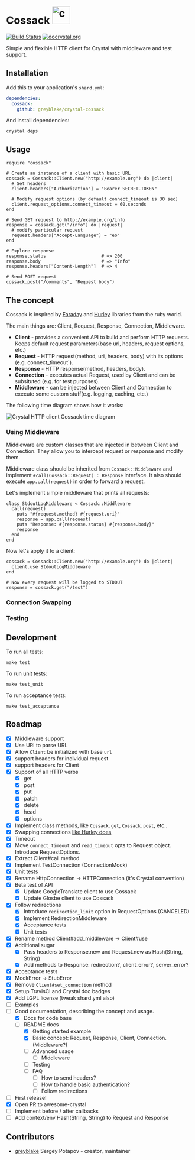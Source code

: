 # Cossack <img src="https://cloud.githubusercontent.com/assets/113512/15764341/65d90c06-292a-11e6-8f91-44ed93e024f8.png" alt="crystal Cossack logo" width="48">

[![Build Status](https://travis-ci.org/greyblake/crystal-cossack.svg?branch=master)](https://travis-ci.org/greyblake/crystal-cossack)
[![docrystal.org](http://docrystal.org/badge.svg?style=round)](http://docrystal.org/github.com/greyblake/crystal-cossack)

Simple and flexible HTTP client for Crystal with middleware and test support.

## Installation

Add this to your application's `shard.yml`:

```yaml
dependencies:
  cossack:
    github: greyblake/crystal-cossack
```

And install dependencies:

```
crystal deps
```

## Usage

```crystal
require "cossack"

# Create an instance of a client with basic URL
cossack = Cossack::Client.new("http://example.org") do |client|
  # Set headers
  client.headers["Authorization"] = "Bearer SECRET-TOKEN"

  # Modify request options (by default connect_timeout is 30 sec)
  client.request_options.connect_timeout = 60.seconds
end

# Send GET request to http://example.org/info
response = cossack.get("/info") do |request|
  # modify particular request
  request.headers["Accept-Language"] = "eo"
end

# Explore response
response.status                     # => 200
response.body                       # => "Info"
response.headers["Content-Length"]  # => 4

# Send POST request
cossack.post("/comments", "Request body")
```

## The concept

Cossack is inspired by [Faraday](https://github.com/lostisland/faraday) and [Hurley](https://github.com/lostisland/hurley) libraries from the ruby world.

The main things are: Client, Request, Response, Connection, Middleware.
* **Client** - provides a convenient API to build and perform HTTP requests. Keeps default request parameters(base url, headers, request options, etc.)
* **Request** - HTTP request(method, uri, headers, body) with its options (e.g. connect_timeout`).
* **Response** - HTTP response(method, headers, body).
* **Connection** - executes actual Request, used by Client and can be subsituted (e.g. for test purposes).
* **Middleware** - can be injected between Client and Connection to execute some custom stuff(e.g. logging, caching, etc.)

The following time diagram shows how it works:

![Crystal HTTP client Cossack time diagram](https://raw.githubusercontent.com/greyblake/crystal-cossack/master/images/cossack_diagram.png)

### Using Middleware

Middleware are custom classes that are injected in between Client and Connection. They allow you to intercept request or response and modify them.

Middleware class should be inherited from `Cossack::Middleware` and implement `#call(Cossack::Request) : Response` interface.
It also should execute `app.call(request)` in order to forward a request.

Let's implement simple middleware that prints all requests:

```crystal
class StdoutLogMiddleware < Cossack::Middleware
  call(request)
    puts "#{request.method} #{request.uri}"
    response = app.call(request)
    puts "Response: #{response.status} #{response.body}"
    response
  end
end
```

Now let's apply it to a client:

```crystal
cossack = Cossack::Client.new("http://example.org") do |client|
  client.use StdoutLogMiddleware
end

# Now every request will be logged to STDOUT
response = cossack.get("/test")
```

### Connection Swapping

### Testing

## Development

To run all tests:

```
make test
```

To run unit tests:

```
make test_unit
```

To run acceptance tests:

```
make test_acceptance
```

## Roadmap
* [x] Middleware support
* [x] Use URI to parse URL
* [x] Allow `Client` be initialized with base `url`
* [x] support headers for individual request
* [x] support headers for Client
* [x] Support of all HTTP verbs
  * [x] get
  * [x] post
  * [x] put
  * [x] patch
  * [x] delete
  * [x] head
  * [x] options
* [x] Implement class methods, like `Cossack.get`, `Cossack.post`, etc..
* [x] Swapping connections [like Hurley does](https://github.com/lostisland/hurley#connections)
* [x] Timeout
* [x] Move `connect_timeout` and `read_timeout` opts to Request object. Introduce RequestOptions.
* [x] Extract Client#call method
* [x] Implement TestConnection (ConnectionMock)
* [x] Unit tests
* [x] Rename HttpConnection -> HTTPConnection (it's Crystal convention)
* [x] Beta test of API
  * [x] Update GoogleTranslate client to use Cossack
  * [x] Update Glosbe client to use Cossack
* [x] Follow redirections
  * [x] Introduce `redirection_limit` option in RequestOptions (CANCELED)
  * [x] Implement RedirectionMiddleware
  * [x] Acceptance tests
  * [x] Unit tests
* [x] Rename method Client#add_middleware -> Client#use
* [x] Additional sugar
  * [x] Pass headers to Response.new and Request.new as Hash(String, String)
  * [x] Add methods to Response: redirection?, client_error?, server_error?
* [x] Acceptance tests
* [x] MockError -> StubError
* [x] Remove `Client#set_connection` method
* [x] Setup TravisCI and Crystal doc badges
* [x] Add LGPL license (tweak shard.yml also)
* [ ] Examples
* [ ] Good documentation, describing the concept and usage.
  * [x] Docs for code base
  * [ ] README docs
    * [x] Getting started example
    * [x] Basic concept: Request, Response, Client, Connection. (Middleware?)
    * [ ] Advanced usage
      * [ ] Middleware
    * [ ] Testing
    * [ ] FAQ
      * [ ] How to send headers?
      * [ ] How to handle basic authentication?
      * [ ] Follow redirections
* [ ] First release!
* [x] Open PR to awesome-crystal
* [ ] Implement before / after callbacks
* [ ] Add context/env Hash(String, String) to Request and Response

## Contributors

- [greyblake](https://github.com/greyblake) Sergey Potapov - creator, maintainer
